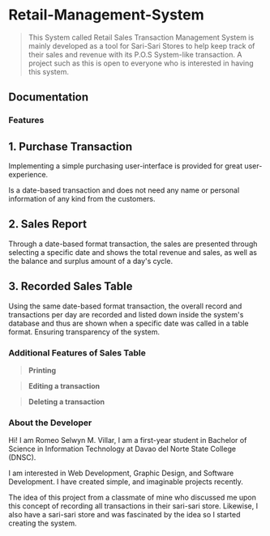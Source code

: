 # Retail-Management-System
 >This System called Retail Sales Transaction Management System is mainly developed as a tool for Sari-Sari Stores to help keep track of their sales and revenue with its P.O.S System-like transaction. A project such as this is open to everyone who is interested in having this system. 

## **Documentation**

### **Features**

## 1. Purchase Transaction

Implementing a simple purchasing user-interface is provided for great user-experience. 

Is a date-based transaction and does not need any name or personal information of any kind from the customers.

## 2. Sales Report

Through a date-based format transaction, the sales are presented through selecting a specific date and shows the total revenue and sales, as well as the balance and surplus amount of a day's cycle.

## 3. Recorded Sales Table

Using the same date-based format transaction, the overall record and transactions per day are recorded and listed down inside the system's database and thus are shown when a specific date was called in a table format. Ensuring transparency of the system.

### Additional Features of Sales Table

> **Printing**


> **Editing a transaction**


> **Deleting a transaction**


### **About the Developer**

Hi! I am Romeo Selwyn M. Villar, I am a first-year student in Bachelor of Science in Information Technology at Davao del Norte State College (DNSC).

I am interested in Web Development, Graphic Design, and Software Development. I have created simple, and imaginable projects recently.

The idea of this project from a classmate of mine who discussed me upon this concept of recording all transactions in their sari-sari store. Likewise, I also have a sari-sari store and was fascinated by the idea so I started creating the system.